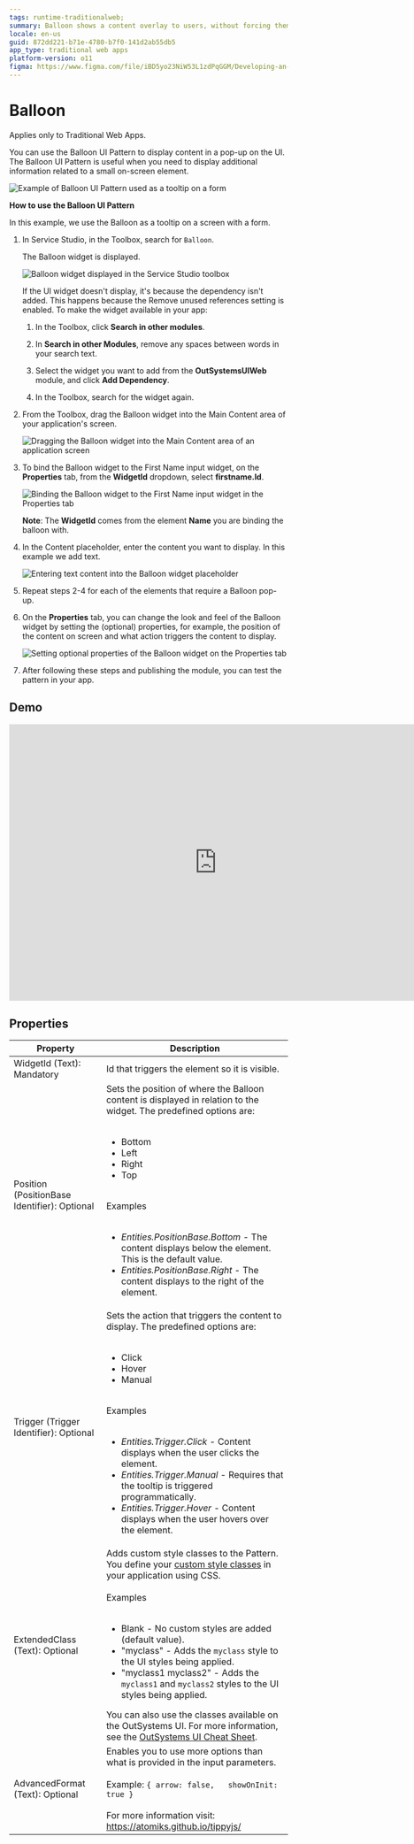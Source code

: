 ```yaml
---
tags: runtime-traditionalweb;
summary: Balloon shows a content overlay to users, without forcing them to lose the UI context.
locale: en-us
guid: 872dd221-b71e-4780-b7f0-141d2ab55db5
app_type: traditional web apps
platform-version: o11
figma: https://www.figma.com/file/iBD5yo23NiW53L1zdPqGGM/Developing-an-Application?type=design&node-id=222%3A38&mode=design&t=ANpsYvOCthr9AWot-1
---
```


# Balloon

<div class="info" markdown="1">

Applies only to Traditional Web Apps.

</div>

You can use the Balloon UI Pattern to display content in a pop-up on the UI. The Balloon UI Pattern is useful when you need to display additional information related to a small on-screen element.

![Example of Balloon UI Pattern used as a tooltip on a form](images/balloon-image-6.png "Balloon UI Pattern Example")

**How to use the Balloon UI Pattern**

In this example, we use the Balloon as a tooltip on a screen with a form.

1. In Service Studio, in the Toolbox, search for `Balloon`.

    The Balloon widget is displayed.

    ![Balloon widget displayed in the Service Studio toolbox](images/balloon-image-3.png "Balloon Widget in Service Studio")

    If the UI widget doesn't display, it's because the dependency isn't added. This happens because the Remove unused references setting is enabled. To make the widget available in your app:

    1. In the Toolbox, click **Search in other modules**.

    1. In **Search in other Modules**, remove any spaces between words in your search text.
    
    1. Select the widget you want to add from the **OutSystemsUIWeb** module, and click **Add Dependency**. 
    
    1. In the Toolbox, search for the widget again.

1. From the Toolbox, drag the Balloon widget into the Main Content area of your application's screen.

    ![Dragging the Balloon widget into the Main Content area of an application screen](images/balloon-image-7.png "Dragging Balloon Widget into Main Content")

1. To bind the Balloon widget to the First Name input widget, on the **Properties** tab, from the **WidgetId** dropdown, select **firstname.Id**.

    ![Binding the Balloon widget to the First Name input widget in the Properties tab](images/balloon-image-8.png "Binding Balloon Widget to First Name Input")

    **Note**: The **WidgetId** comes from the element **Name** you are binding the balloon with.

1. In the Content placeholder, enter the content you want to display. In this example we add text.

    ![Entering text content into the Balloon widget placeholder](images/balloon-image-9.png "Adding Content to Balloon Widget")

1. Repeat steps 2-4 for each of the elements that require a Balloon pop-up.

1. On the **Properties** tab, you can change the look and feel of the Balloon widget by setting the (optional) properties, for example, the position of the content on screen and what action triggers the content to display.

    ![Setting optional properties of the Balloon widget on the Properties tab](images/balloon-image-10.png "Balloon Widget Properties")

1. After following these steps and publishing the module, you can test the pattern in your app. 

## Demo

<iframe width="750" height="500" src="https://www.youtube.com/embed/FYTapAjZPj8" frameborder="0" allow="accelerometer; autoplay; encrypted-media; gyroscope; picture-in-picture" allowfullscreen="allowfullscreen"></iframe>

## Properties

| **Property**| **Description**|
|---|---|
| WidgetId (Text): Mandatory| Id that triggers the element so it is visible.|
| Position (PositionBase Identifier): Optional | Sets the position of where the Balloon content is displayed in relation to the widget. The predefined options are:<br/><br/><ul><li>Bottom</li><li>Left</li><li>Right</li><li>Top</li></ul><br/>Examples<br/><br/><ul><li>_Entities.PositionBase.Bottom_ - The content displays below the element. This is the default value.</li><li>_Entities.PositionBase.Right_ - The content displays to the right of the element.</li></ul>|
| Trigger (Trigger Identifier): Optional| Sets the action that triggers the content to display. The predefined options are:<br/><br/><ul><li>Click</li><li>Hover</li><li>Manual</li></ul><br/>Examples<br/><br/><ul><li>_Entities.Trigger.Click_ - Content displays when the user clicks the element.</li><li>_Entities.Trigger.Manual_ - Requires that the tooltip is triggered programmatically. </li><li>_Entities.Trigger.Hover_ - Content displays when the user hovers over the element. </li></ul>|
| ExtendedClass (Text): Optional| Adds custom style classes to the Pattern. You define your [custom style classes](../../../../look-feel/css.md) in your application using CSS.<br/><br/>Examples<br/><br/><ul><li>Blank - No custom styles are added (default value).</li><li>"myclass" - Adds the ``myclass`` style to the UI styles being applied.</li><li>"myclass1 myclass2" - Adds the ``myclass1`` and ``myclass2`` styles to the UI styles being applied. </li></ul>You can also use the classes available on the OutSystems UI. For more information, see the [OutSystems UI Cheat Sheet](https://outsystemsui.outsystems.com/OutSystemsUIWebsite/CheatSheet). |
| AdvancedFormat (Text): Optional| Enables you to use more options than what is provided in the input parameters. <br/><br/>Example: `{ arrow: false,   showOnInit: true }`<br/><br/>For more information visit: <https://atomiks.github.io/tippyjs/>|
